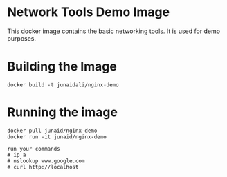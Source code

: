 # Network Tools Demo Image
This docker image contains the basic networking tools. It is used for demo purposes.

# Building the Image

```
docker build -t junaidali/nginx-demo
```

# Running the image

```
docker pull junaid/nginx-demo
docker run -it junaid/nginx-demo

run your commands
# ip a
# nslookup www.google.com
# curl http://localhost
```
